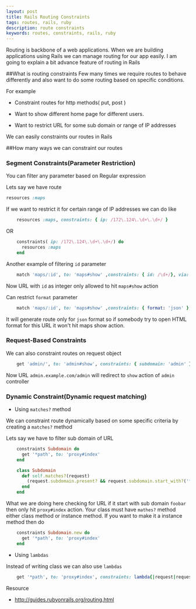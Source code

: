 ```yaml
---
layout: post
title: Rails Routing Constraints
tags: routes, rails, ruby
description: route constraints
keywords: routes, constraints, rails, ruby
---
```

Routing is backbone of a web applications. When we are building applications using Rails we can manage routing for our app easily. I am going to explain a bit advance feature of routing in Rails

##What is routing constraints
Few many times we require routes to behave differently and also want to do some routing based on specific conditions.

 For example

  *  Constraint routes for http methods( put, post )

  * Want to show different home page for different users.

  * Want to restrict URL for some sub domain or range of IP addresses

We can easily constraints our routes in Rails


##How many ways we can constraint our routes

### Segment Constraints(Parameter Restriction)

You can filter any parameter based on Regular expression
<!--more-->

Lets say we have route

```ruby
resources :maps
```

If we want to restrict it for certain range of IP addresses we can do like

```ruby
    resources :maps, constraints: { ip: /172\.124\.\d+\.\d+/ }
```
OR

```ruby
    constraints( ip: /172\.124\.\d+\.\d+/) do
      resources :maps
    end
```

Another example of filtering `id` parameter

```ruby
    match 'maps/:id', to: 'maps#show' ,constraints: { id: /\d+/}, via: :get
```

Now URL with `id` as integer only allowed to hit `maps#show` action

Can restrict `format` parameter

```ruby
    match 'maps/:id', to: 'maps#show' ,constraints: { format: 'json' }, via: :get
```

It will generate route only for `json` format so if somebody try to open HTML format for this URL it won't hit maps show action.

### Request-Based Constraints
We can also constraint routes on request object

```ruby
    get 'admin/', to: 'admin#show', constraints: { subdomain: 'admin' }
```

Now URL `admin.example.com/admin` will redirect to `show` action of `admin`
controller

### Dynamic Constraint(Dynamic request matching)

  * Using `matches?` method

We can constraint route dynamically based on some specific criteria by creating a `matches?` method

Lets say we have to filter sub domain of URL

```ruby
    constraints Subdomain do
      get '*path', to: 'proxy#index'
    end

    class Subdomain
      def self.matches?(request)
        (request.subdomain.present? && request.subdomain.start_with?('foobar')
      end
    end
```
What we are doing here checking for URL if it start with sub domain `foobar` then only hit `proxy#index` action. Your class must have `mathes?` method either class method or instance method. If you want to make it a instance method then do

```ruby
    constraints Subdomain.new do
      get '*path', to: 'proxy#index'
    end
```

  * Using `lambdas`

Instead of writing class we can also use `lambdas`
```ruby
    get '*path', to: 'proxy#index', constraints: lambda{|request|request.env['SERVER_NAME'].match('foo.bar')}
```

Resource

 * http://guides.rubyonrails.org/routing.html

